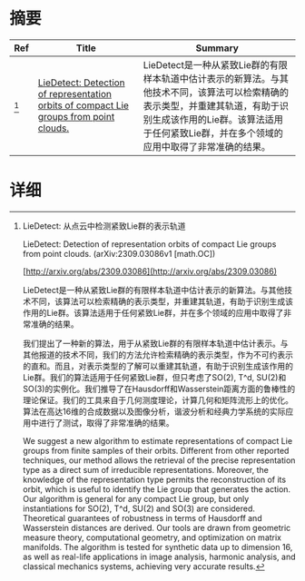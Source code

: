 # 摘要

| Ref | Title | Summary |
| --- | --- | --- |
| [^1] | [LieDetect: Detection of representation orbits of compact Lie groups from point clouds.](http://arxiv.org/abs/2309.03086) | LieDetect是一种从紧致Lie群的有限样本轨道中估计表示的新算法。与其他技术不同，该算法可以检索精确的表示类型，并重建其轨道，有助于识别生成该作用的Lie群。该算法适用于任何紧致Lie群，并在多个领域的应用中取得了非常准确的结果。 |

# 详细

[^1]: LieDetect: 从点云中检测紧致Lie群的表示轨道

    LieDetect: Detection of representation orbits of compact Lie groups from point clouds. (arXiv:2309.03086v1 [math.OC])

    [http://arxiv.org/abs/2309.03086](http://arxiv.org/abs/2309.03086)

    LieDetect是一种从紧致Lie群的有限样本轨道中估计表示的新算法。与其他技术不同，该算法可以检索精确的表示类型，并重建其轨道，有助于识别生成该作用的Lie群。该算法适用于任何紧致Lie群，并在多个领域的应用中取得了非常准确的结果。

    

    我们提出了一种新的算法，用于从紧致Lie群的有限样本轨道中估计表示。与其他报道的技术不同，我们的方法允许检索精确的表示类型，作为不可约表示的直和。而且，对表示类型的了解可以重建其轨道，有助于识别生成该作用的Lie群。我们的算法适用于任何紧致Lie群，但只考虑了SO(2), T^d, SU(2)和SO(3)的实例化。我们推导了在Hausdorff和Wasserstein距离方面的鲁棒性的理论保证。我们的工具来自于几何测度理论，计算几何和矩阵流形上的优化。算法在高达16维的合成数据以及图像分析，谐波分析和经典力学系统的实际应用中进行了测试，取得了非常准确的结果。

    We suggest a new algorithm to estimate representations of compact Lie groups from finite samples of their orbits. Different from other reported techniques, our method allows the retrieval of the precise representation type as a direct sum of irreducible representations. Moreover, the knowledge of the representation type permits the reconstruction of its orbit, which is useful to identify the Lie group that generates the action. Our algorithm is general for any compact Lie group, but only instantiations for SO(2), T^d, SU(2) and SO(3) are considered. Theoretical guarantees of robustness in terms of Hausdorff and Wasserstein distances are derived. Our tools are drawn from geometric measure theory, computational geometry, and optimization on matrix manifolds. The algorithm is tested for synthetic data up to dimension 16, as well as real-life applications in image analysis, harmonic analysis, and classical mechanics systems, achieving very accurate results.
    

